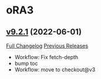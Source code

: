 # oRA3

## [v9.2.1](https://github.com/BigWigsMods/oRA3/tree/v9.2.1) (2022-06-01)
[Full Changelog](https://github.com/BigWigsMods/oRA3/compare/v9.2.0...v9.2.1) [Previous Releases](https://github.com/BigWigsMods/oRA3/releases)

- Workflow: Fix fetch-depth  
- bump toc  
- Workflow: move to checkout@v3  
